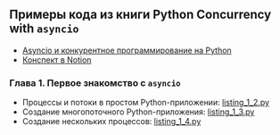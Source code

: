 ## Примеры кода из книги Python Concurrency with `asyncio` 

- [Asyncio и конкурентное программирование на Python](http://library.hazadus.ru/books/47/details/)
- [Конспект в Notion](https://www.notion.so/hazadus/asyncio-f580c8ef34b34318a33de02a40461834?pvs=4)

### Глава 1. Первое знакомство с `asyncio`

- Процессы и потоки в простом Python-приложении: [listing_1_2.py](listing_1_2.py)
- Создание многопоточного Python-приложения: [listing_1_3.py](listing_1_3.py)
- Создание нескольких процессов: [listing_1_4.py](listing_1_4.py)